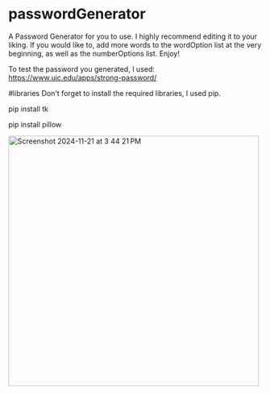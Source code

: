 # passwordGenerator
A Password Generator for you to use. I highly recommend editing it to your liking. If you would like to, add more words to the wordOption list at the very beginning, as well as the numberOptions list. Enjoy!

To test the password you generated, I used:
https://www.uic.edu/apps/strong-password/

#libraries
Don't forget to install the required libraries, I used pip.

pip install tk 

pip install pillow


<img width="497" alt="Screenshot 2024-11-21 at 3 44 21 PM" src="https://github.com/user-attachments/assets/5011a1c9-fa3b-41a8-b547-595c39700050">
